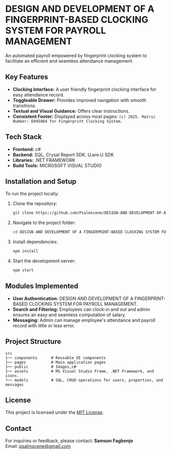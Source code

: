 # DESIGN AND DEVELOPMENT OF A FINGERPRINT-BASED CLOCKING SYSTEM FOR PAYROLL MANAGEMENT

An automated payroll empowered by fingerprint clocking system to facilitate an efficient and seamless attendance management.

## Key Features
- **Clocking Interface:** A user friendly fingerprint clocking interface for easy attendance record.
- **Toggleable Drawer:** Provides improved navigation with smooth transitions.
- **Textual and Visual Guidance:** Offers clear instructions.
- **Consistent Footer:** Displayed across most pages: `(c) 2025. Matric Number: E045884 for Fingerprint Clocking System.`

## Tech Stack
- **Frontend:** c#
- **Backend:** SQL, Crysal Report SDK, U.are.U SDK
- **Libraries:** .NET FRAMEWORK
- **Build Tools:** MICROSOFT VISUAL STUDIO

## Installation and Setup
To run the project locally:

1. Clone the repository:
   ```bash
   git clone https://github.com/Psalmscene/DESIGN-AND-DEVELOPMENT-OF-A-FINGERPRINT-BASED-CLOCKING-SYSTEM-FOR-PAYROLL-MANAGEMENT
   ```
2. Navigate to the project folder:
   ```bash
   cd DESIGN AND DEVELOPMENT OF A FINGERPRINT-BASED CLOCKING SYSTEM FOR PAYROLL MANAGEMENT
   ```
3. Install dependencies:
   ```bash
   npm install
   ```
4. Start the development server:
   ```bash
   npm start
   ```

## Modules Implemented
- **User Authentication:** DESIGN AND DEVELOPMENT OF A FINGERPRINT-BASED CLOCKING SYSTEM FOR PAYROLL MANAGEMENT.
- **Search and Filtering:** Employees can clock-in and out and admin ensures an easy and seamless computation of salary.
- **Messaging:** Admin can manage employee's attendance and payroll record with little or less error.

## Project Structure
```
src
├── components      # Reusable UI components
├── pages           # Main application pages
├── public          # Images,c#
├── assets          # MS Visual Studio Frame, .NET Framework, and icons.
└── models          # SQL, CRUD operations for users, properties, and messages
```

## License
This project is licensed under the [MIT License](LICENSE).

## Contact
For inquiries or feedback, please contact:
**Samson Fagbenjo**  
Email: [psalmscene@gmail.com](mailto:psalmscene@gmail.com)
